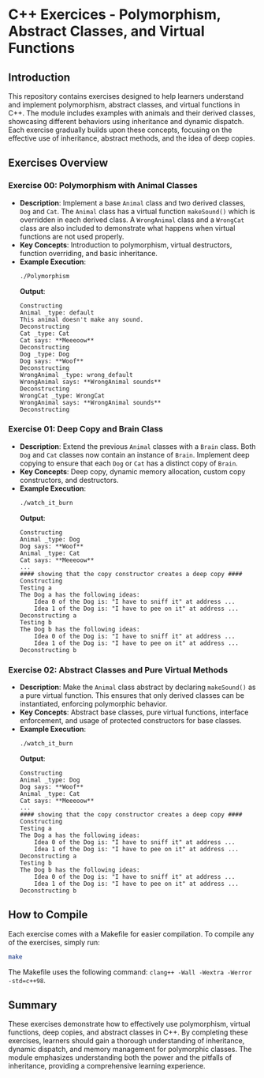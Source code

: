 # C++ Exercices - Polymorphism, Abstract Classes, and Virtual Functions

## Introduction
This repository contains exercises designed to help learners understand and implement polymorphism, abstract classes, and virtual functions in C++. The module includes examples with animals and their derived classes, showcasing different behaviors using inheritance and dynamic dispatch. Each exercise gradually builds upon these concepts, focusing on the effective use of inheritance, abstract methods, and the idea of deep copies.

## Exercises Overview

### Exercise 00: Polymorphism with Animal Classes
- **Description**: Implement a base `Animal` class and two derived classes, `Dog` and `Cat`. The `Animal` class has a virtual function `makeSound()` which is overridden in each derived class. A `WrongAnimal` class and a `WrongCat` class are also included to demonstrate what happens when virtual functions are not used properly.
- **Key Concepts**: Introduction to polymorphism, virtual destructors, function overriding, and basic inheritance.
- **Example Execution**:
  ```sh
  ./Polymorphism
  ```
  **Output**:
  ```
  Constructing
  Animal _type: default
  This animal doesn't make any sound.
  Deconstructing
  Cat _type: Cat
  Cat says: **Meeeoow**
  Deconstructing
  Dog _type: Dog
  Dog says: **Woof**
  Deconstructing
  WrongAnimal _type: wrong_default
  WrongAnimal says: **WrongAnimal sounds**
  Deconstructing
  WrongCat _type: WrongCat
  WrongAnimal says: **WrongAnimal sounds**
  Deconstructing
  ```

### Exercise 01: Deep Copy and Brain Class
- **Description**: Extend the previous `Animal` classes with a `Brain` class. Both `Dog` and `Cat` classes now contain an instance of `Brain`. Implement deep copying to ensure that each `Dog` or `Cat` has a distinct copy of `Brain`.
- **Key Concepts**: Deep copy, dynamic memory allocation, custom copy constructors, and destructors.
- **Example Execution**:
  ```sh
  ./watch_it_burn
  ```
  **Output**:
  ```
  Constructing
  Animal _type: Dog
  Dog says: **Woof**
  Animal _type: Cat
  Cat says: **Meeeoow**
  ...
  #### showing that the copy constructor creates a deep copy ####
  Constructing
  Testing a
  The Dog a has the following ideas:
      Idea 0 of the Dog is: "I have to sniff it" at address ...
      Idea 1 of the Dog is: "I have to pee on it" at address ...
  Deconstructing a
  Testing b
  The Dog b has the following ideas:
      Idea 0 of the Dog is: "I have to sniff it" at address ...
      Idea 1 of the Dog is: "I have to pee on it" at address ...
  Deconstructing b
  ```

### Exercise 02: Abstract Classes and Pure Virtual Methods
- **Description**: Make the `Animal` class abstract by declaring `makeSound()` as a pure virtual function. This ensures that only derived classes can be instantiated, enforcing polymorphic behavior.
- **Key Concepts**: Abstract base classes, pure virtual functions, interface enforcement, and usage of protected constructors for base classes.
- **Example Execution**:
  ```sh
  ./watch_it_burn
  ```
  **Output**:
  ```
  Constructing
  Animal _type: Dog
  Dog says: **Woof**
  Animal _type: Cat
  Cat says: **Meeeoow**
  ...
  #### showing that the copy constructor creates a deep copy ####
  Constructing
  Testing a
  The Dog a has the following ideas:
      Idea 0 of the Dog is: "I have to sniff it" at address ...
      Idea 1 of the Dog is: "I have to pee on it" at address ...
  Deconstructing a
  Testing b
  The Dog b has the following ideas:
      Idea 0 of the Dog is: "I have to sniff it" at address ...
      Idea 1 of the Dog is: "I have to pee on it" at address ...
  Deconstructing b
  ```

## How to Compile
Each exercise comes with a Makefile for easier compilation. To compile any of the exercises, simply run:

```sh
make
```

The Makefile uses the following command: `clang++ -Wall -Wextra -Werror -std=c++98`.

## Summary
These exercises demonstrate how to effectively use polymorphism, virtual functions, deep copies, and abstract classes in C++. By completing these exercises, learners should gain a thorough understanding of inheritance, dynamic dispatch, and memory management for polymorphic classes. The module emphasizes understanding both the power and the pitfalls of inheritance, providing a comprehensive learning experience.

